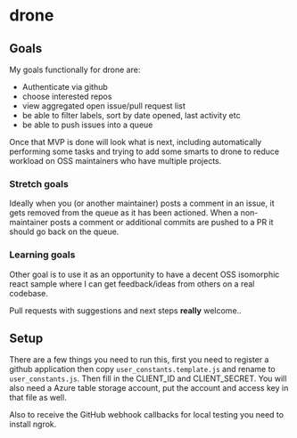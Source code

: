 # drone

## Goals
My goals functionally for drone are:

 - Authenticate via github
 - choose interested repos
 - view aggregated open issue/pull request list
 - be able to filter labels, sort by date opened, last activity etc
 - be able to push issues into a queue

Once that MVP is done will look what is next, including automatically performing some tasks and trying to add some smarts to drone to reduce workload on OSS maintainers who have multiple projects.

### Stretch goals
Ideally when you (or another maintainer) posts a comment in an issue, it gets removed from the queue as it has been actioned. When a non-maintainer posts a comment or additional commits are pushed to a PR it should go back on the queue.

### Learning goals
Other goal is to use it as an opportunity to have a decent OSS isomorphic react sample where I can get feedback/ideas from others on a real codebase.

Pull requests with suggestions and next steps **really** welcome..

## Setup
There are a few things you need to run this, first you need to register a github application then copy `user_constants.template.js` and rename to `user_constants.js`. Then fill in the CLIENT_ID and CLIENT_SECRET.
You will also need a Azure table storage account, put the account and access key in that file as well.

Also to receive the GitHub webhook callbacks for local testing you need to install ngrok. 
